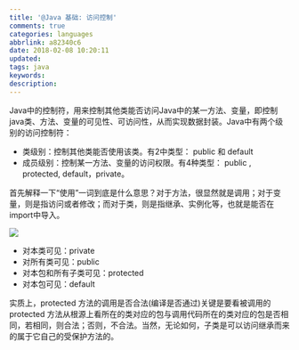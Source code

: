 ```yaml
---
title: '@Java 基础: 访问控制'
comments: true
categories: languages
abbrlink: a82340c6
date: 2018-02-08 10:20:11
updated:
tags: java
keywords:
description:
---
```


Java中的控制符，用来控制其他类能否访问Java中的某一方法、变量，即控制java类、方法、变量的可见性、可访问性，从而实现数据封装。Java中有两个级别的访问控制符：

- 类级别：控制其他类能否使用该类。有2中类型： public  和 default
- 成员级别：控制某一方法、变量的访问权限。有4种类型： public , protected, default，private。

首先解释一下“使用”一词到底是什么意思？对于方法，很显然就是调用；对于变量，则是指访问或者修改；而对于类，则是指继承、实例化等，也就是能否在import中导入。

![](http://ipic-markdown.oss-cn-shanghai.aliyuncs.com/blog/2018-01-11-120728.png)

- 对本类可见：private
- 对所有类可见：public
- 对本包和所有子类可见：protected
- 对本包可见：default

实质上，protected 方法的调用是否合法(编译是否通过)关键是要看被调用的 protected 方法从根源上看所在的类对应的包与调用代码所在的类对应的包是否相同，若相同，则合法；否则，不合法。当然，无论如何，子类是可以访问继承而来的属于它自己的受保护方法的。

